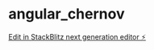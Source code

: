 # angular_chernov

[Edit in StackBlitz next generation editor ⚡️](https://stackblitz.com/~/github.com/evgenysnegirenko/angular_chernov)